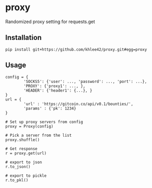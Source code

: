 # proxy

Randomized proxy setting for requests.get  

## Installation
```
pip install git+https://github.com/khlee42/proxy.git#egg=proxy
```

## Usage
```
config = {
        'SOCKS5': {'user': ..., 'password': ..., 'port': ...},
        'PROXY': {'proxy1': ..., },
        'HEADER': {'header1': {...}, }
}
url = {
        'url' : 'https://gitcoin.co/api/v0.1/bounties/',
        'params' : {'pk': 1234}
}

# Set up proxy servers from config
proxy = Proxy(config)

# Pick a server from the list
proxy.shuffle()

# Get response
r = proxy.get(url)

# export to json
r.to_json()

# export to pickle 
r.to_pkl() 
```